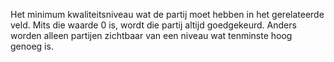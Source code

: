 Het minimum kwaliteitsniveau wat de partij moet hebben in het gerelateerde veld. Mits die waarde 0 is, wordt die partij altijd goedgekeurd. Anders worden alleen partijen zichtbaar van een niveau wat tenminste hoog genoeg is.